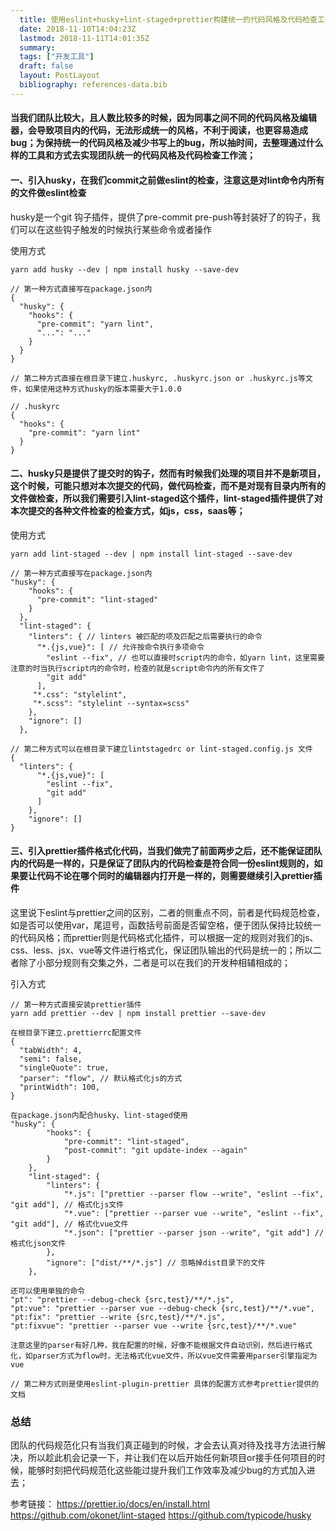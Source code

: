 ```yaml
---
  title: 使用eslint+husky+lint-staged+prettier构建统一的代码风格及代码检查工作流
  date: 2018-11-10T14:04:23Z
  lastmod: 2018-11-11T14:01:35Z
  summary: 
  tags: ["开发工具"]
  draft: false
  layout: PostLayout
  bibliography: references-data.bib
---
```


#### 当我们团队比较大，且人数比较多的时候，因为同事之间不同的代码风格及编辑器，会导致项目内的代码，无法形成统一的风格，不利于阅读，也更容易造成bug；为保持统一的代码风格及减少书写上的bug，所以抽时间，去整理通过什么样的工具和方式去实现团队统一的代码风格及代码检查工作流；

#### 一、引入husky，在我们commit之前做eslint的检查，注意这是对lint命令内所有的文件做eslint检查
husky是一个git 钩子插件，提供了pre-commit pre-push等封装好了的钩子，我们可以在这些钩子触发的时候执行某些命令或者操作

使用方式 
```
yarn add husky --dev | npm install husky --save-dev

// 第一种方式直接写在package.json内
{
  "husky": {
    "hooks": {
      "pre-commit": "yarn lint",
      "...": "..."
    }
  }
}

// 第二种方式直接在根目录下建立.huskyrc, .huskyrc.json or .huskyrc.js等文件，如果使用这种方式husky的版本需要大于1.0.0

// .huskyrc
{
  "hooks": {
    "pre-commit": "yarn lint"
  }
}
```

#### 二、husky只是提供了提交时的钩子，然而有时候我们处理的项目并不是新项目，这个时候，可能只想对本次提交的代码，做代码检查，而不是对现有目录内所有的文件做检查，所以我们需要引入lint-staged这个插件，lint-staged插件提供了对本次提交的各种文件检查的检查方式，如js，css，saas等；

使用方式
```
yarn add lint-staged --dev | npm install lint-staged --save-dev

// 第一种方式直接写在package.json内
"husky": {
    "hooks": {
      "pre-commit": "lint-staged"
    }
  },
  "lint-staged": {
    "linters": { // linters 被匹配的项及匹配之后需要执行的命令
      "*.{js,vue}": [ // 允许按命令执行多项命令
        "eslint --fix", // 也可以直接时script内的命令，如yarn lint，这里需要注意的时当执行script内的命令时，检查的就是script命令内的所有文件了
        "git add"
      ],
     "*.css": "stylelint",
     "*.scss": "stylelint --syntax=scss"
    },
    "ignore": []
  },

// 第二种方式可以在根目录下建立lintstagedrc or lint-staged.config.js 文件
{
  "linters": {
      "*.{js,vue}": [
        "eslint --fix",
        "git add"
      ]
    },
    "ignore": []
}

```

#### 三、引入prettier插件格式化代码，当我们做完了前面两步之后，还不能保证团队内的代码是一样的，只是保证了团队内的代码检查是符合同一份eslint规则的，如果要让代码不论在哪个同时的编辑器内打开是一样的，则需要继续引入prettier插件

这里说下eslint与prettier之间的区别，二者的侧重点不同，前者是代码规范检查，如是否可以使用var，尾逗号，函数括号前面是否留空格，便于团队保持比较统一的代码风格；而prettier则是代码格式化插件，可以根据一定的规则对我们的js、css、less、jsx、vue等文件进行格式化，保证团队输出的代码是统一的；所以二者除了小部分规则有交集之外，二者是可以在我们的开发种相辅相成的；

引入方式
```
// 第一种方式直接安装prettier插件
yarn add prettier --dev | npm install prettier --save-dev

在根目录下建立.prettierrc配置文件
{
  "tabWidth": 4,
  "semi": false,
  "singleQuote": true,
  "parser": "flow", // 默认格式化js的方式
  "printWidth": 100,
}

在package.json内配合husky、lint-staged使用
"husky": {
        "hooks": {
            "pre-commit": "lint-staged",
            "post-commit": "git update-index --again"
        }
    },
    "lint-staged": {
        "linters": {
            "*.js": ["prettier --parser flow --write", "eslint --fix", "git add"], // 格式化js文件
            "*.vue": ["prettier --parser vue --write", "eslint --fix", "git add"], // 格式化vue文件
            "*.json": ["prettier --parser json --write", "git add"] // 格式化json文件
        },
        "ignore": ["dist/**/*.js"] // 忽略掉dist目录下的文件
    },

还可以使用单独的命令
"pt": "prettier --debug-check {src,test}/**/*.js",
"pt:vue": "prettier --parser vue --debug-check {src,test}/**/*.vue",
"pt:fix": "prettier --write {src,test}/**/*.js",
"pt:fixvue": "prettier --parser vue --write {src,test}/**/*.vue"

注意这里的parser有好几种，我在配置的时候，好像不能根据文件自动识别，然后进行格式化，如parser方式为flow时，无法格式化vue文件，所以vue文件需要用parser引擎指定为vue

// 第二种方式则是使用eslint-plugin-prettier 具体的配置方式参考prettier提供的文档

```

### 总结

团队的代码规范化只有当我们真正碰到的时候，才会去认真对待及找寻方法进行解决，所以趁此机会记录一下，并让我们在以后开始任何新项目or接手任何项目的时候，能够时刻把代码规范化这些能过提升我们工作效率及减少bug的方式加入进去；


参考链接：
https://prettier.io/docs/en/install.html
https://github.com/okonet/lint-staged
https://github.com/typicode/husky
